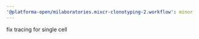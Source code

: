 ```yaml
---
'@platforma-open/milaboratories.mixcr-clonotyping-2.workflow': minor
---
```


fix tracing for single cell
